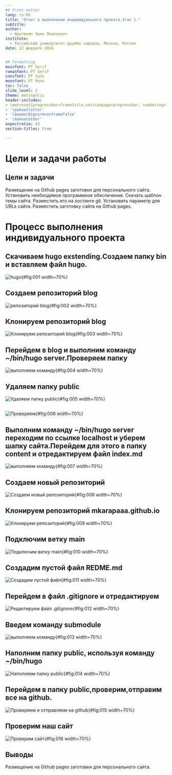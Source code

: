 ```yaml
---
## Front matter
lang: ru-RU
title: "Отчет о выполнении индивидуального проекта.Этап 1."
subtitle: 
author:
  - Арутюнян Эрик Левонович
institute:
  - Российский университет дружбы народов, Москва, Россия
date: 22 февраля 2024


## Formatting
mainfont: PT Serif
romanfont: PT Serif
sansfont: PT Sans
monofont: PT Mono
toc: false
slide_level: 2
theme: metropolis
header-includes:
- \metroset{progressbar=frametitle,sectionpage=progressbar, numbering=fraction}
- '\makeatletter'
- '\beamer@ignorenonframefalse'
- '\makeatother'
aspectratio: 43
section-titles: true

---
```


# Цели и задачи работы

## Цели и задачи

Размещение на Github pages заготовки для персонального сайта.
Установить необходимое программное обеспечение.
    Скачать шаблон темы сайта.
    Разместить его на хостинге git.
    Установить параметр для URLs сайта.
    Разместить заготовку сайта на Github pages.

# Процесс выполнения индивидуального проекта

## Скачиваем hugo exstending.Создаем папку bin и вставляем файл hugo.

![hugo](image/1.jpg){#fig:001 width=70%}

## Создаем репозиторий blog 

![репозиторий blog](image/2.jpg){#fig:002 width=70%}

## Клонируем репозиторий blog 

![Клонируем репозиторий blog](image/3.jpg){#fig:003 width=70%}

## Перейдем в blog и выполним команду ~/bin/hugo server.Проверяем папку 

![выполняем команду](image/4.jpg){#fig:004 width=70%}

## Удаляем папку public

![Удаляем папку public](image/5.jpg){#fig:005 width=70%}

##

![Проверяем](image/6.jpg){#fig:006 width=70%}

## Выполним команду ~/bin/hugo server переходим по ссылке localhost и уберем шапку сайта.Перейдем для этого в папку content и отредактируем файл index.md

![выполняем команду](image/7.jpg){#fig:007 width=70%}

## Создаем новый репозиторий 

![Создаем новый репозиторий](image/8.jpg){#fig:008 width=70%}

## Клонируем репозиторий mkarapaaa.github.io

![Клонируем репозиторий](image/9.jpg){#fig:009 width=70%}

## Подключим ветку main

![Подключим ветку main](image/10.jpg){#fig:010 width=70%}

## Создадим пустой файл REDME.md 

![Создадим пустой файл](image/11.jpg){#fig:011 width=70%}

## Перейдем в файл .gitignore и отредактируем

![Редактируем файл .gitignore](image/12.jpg){#fig:012 width=70%}

## Введем команду submodule

![выполняем команду](image/13.jpg){#fig:013 width=70%}

## Наполним папку public, используя команду ~/bin/hugo 

![Наполняем папку public](image/14.jpg){#fig:014 width=70%}

## Перейдем в папку public,проверим,отправим все на github.

![Проверяем и отправляем на github](image/15.jpg){#fig:015 width=70%}

## Проверим наш сайт

![Проверим сайт](image/16.jpg){#fig:016 width=70%}


## Выводы

Размещение на Github pages заготовки для персонального сайта.
